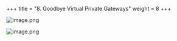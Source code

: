 +++
title = "8. Goodbye Virtual Private Gateways"
weight = 8
+++


![image.png](/images/008-viii-clean-it-up/40-494389-image.png)


![image.png](/images/008-viii-clean-it-up/40-841014-image.png)


